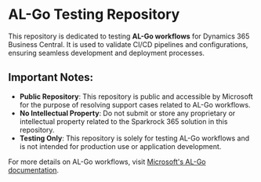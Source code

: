 # AL-Go Testing Repository

This repository is dedicated to testing **AL-Go workflows** for Dynamics 365 Business Central. It is used to validate CI/CD pipelines and configurations, ensuring seamless development and deployment processes.

## Important Notes:
- **Public Repository**: This repository is public and accessible by Microsoft for the purpose of resolving support cases related to AL-Go workflows.
- **No Intellectual Property**: Do not submit or store any proprietary or intellectual property related to the Sparkrock 365 solution in this repository.
- **Testing Only**: This repository is solely for testing AL-Go workflows and is not intended for production use or application development.

For more details on AL-Go workflows, visit [Microsoft's AL-Go documentation](https://github.com/microsoft/AL-Go). 
